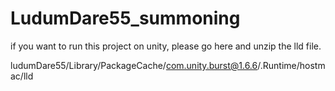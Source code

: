 # LudumDare55_summoning  

if you want to run this project on unity, please go here and unzip the lld file.  

ludumDare55/Library/PackageCache/com.unity.burst@1.6.6/.Runtime/hostmac/lld
 
